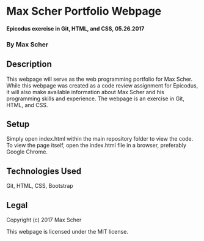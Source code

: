 # Max Scher Portfolio Webpage #
#### Epicodus exercise in Git, HTML, and CSS, 05.26.2017 ####

### By Max Scher ###

## Description ##
This webpage will serve as the web programming portfolio for Max Scher. While this webpage was created as a code review assignment for Epicodus, it will also make available information about Max Scher and his programming skills and experience. The webpage is an exercise in Git, HTML, and CSS.

## Setup ##
Simply open index.html within the main repository folder to view the code. To view the page itself, open the index.html file in a browser, preferably Google Chrome.

## Technologies Used ##
Git,
HTML,
CSS,
Bootstrap

## Legal ##
Copyright (c) 2017 Max Scher

This webpage is licensed under the MIT license.
